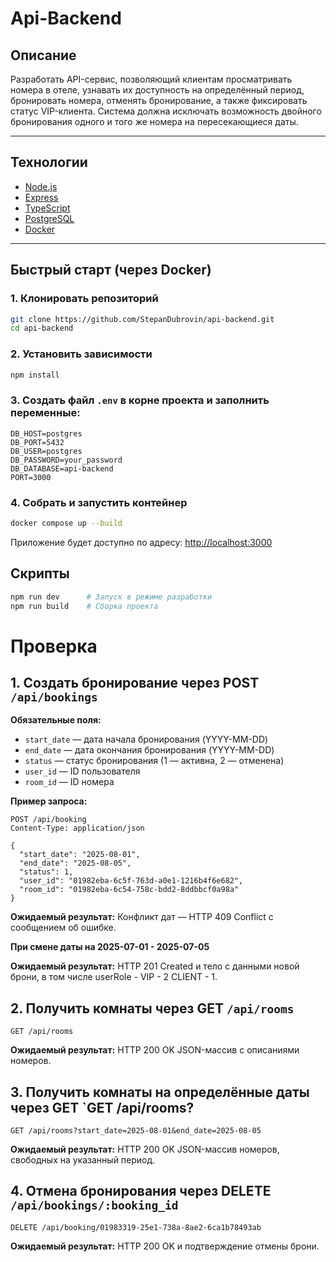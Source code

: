 # Api-Backend

## Описание

Разработать API-сервис, позволяющий клиентам просматривать номера в отеле, узнавать их доступность на определённый период, бронировать номера, отменять бронирование, а также фиксировать статус VIP-клиента. Система должна исключать возможность двойного бронирования одного и того же номера на пересекающиеся даты.

---

## Технологии

- [Node.js](https://nodejs.org/)
- [Express](https://expressjs.com/)
- [TypeScript](https://www.typescriptlang.org/)
- [PostgreSQL](https://www.postgresql.org/)
- [Docker](https://www.docker.com/)

---

## Быстрый старт (через Docker)

### 1. Клонировать репозиторий

```bash
git clone https://github.com/StepanDubrovin/api-backend.git
cd api-backend
```

### 2. Установить зависимости

```bash
npm install
```

### 3. Создать файл `.env` в корне проекта и заполнить переменные:

```env
DB_HOST=postgres
DB_PORT=5432
DB_USER=postgres
DB_PASSWORD=your_password
DB_DATABASE=api-backend
PORT=3000
```

### 4. Собрать и запустить контейнер

```bash
docker compose up --build
```

Приложение будет доступно по адресу: [http://localhost:3000](http://localhost:3000)

## Скрипты

```bash
npm run dev      # Запуск в режиме разработки
npm run build    # Сборка проекта
```
# Проверка

## 1. Создать бронирование через POST `/api/bookings`

**Обязательные поля:**

- `start_date` — дата начала бронирования (YYYY-MM-DD)  
- `end_date` — дата окончания бронирования (YYYY-MM-DD)  
- `status` — статус бронирования (1 — активна, 2 — отменена)  
- `user_id` — ID пользователя  
- `room_id` — ID номера  

**Пример запроса:**

```http
POST /api/booking
Content-Type: application/json

{
  "start_date": "2025-08-01",
  "end_date": "2025-08-05",
  "status": 1,
  "user_id": "01982eba-6c5f-763d-a0e1-1216b4f6e682",
  "room_id": "01982eba-6c54-758c-bdd2-8ddbbcf0a98a"
}
```

**Ожидаемый результат:**
Конфликт дат — HTTP 409 Conflict с сообщением об ошибке.

**При смене даты на 2025-07-01 - 2025-07-05**

**Ожидаемый результат:**
HTTP 201 Created и тело с данными новой брони, в том числе userRole - VIP - 2 CLIENT - 1.

## 2. Получить комнаты через GET `/api/rooms`

```http
GET /api/rooms
```

**Ожидаемый результат:**
HTTP 200 OK
JSON-массив с описаниями номеров.

## 3. Получить комнаты на определённые даты через GET `GET /api/rooms?

```http
GET /api/rooms?start_date=2025-08-01&end_date=2025-08-05
```

**Ожидаемый результат:**
HTTP 200 OK
JSON-массив номеров, свободных на указанный период.

## 4. Отмена бронирования через DELETE `/api/bookings/:booking_id`

```http
DELETE /api/booking/01983319-25e1-738a-8ae2-6ca1b78493ab
```

**Ожидаемый результат:**
HTTP 200 OK и подтверждение отмены брони.

